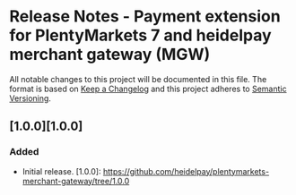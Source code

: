 # Release Notes - Payment extension for PlentyMarkets 7 and heidelpay merchant gateway (MGW)
All notable changes to this project will be documented in this file.
The format is based on [Keep a Changelog](http://keepachangelog.com/en/1.0.0/) and this project adheres to [Semantic Versioning](http://semver.org/spec/v2.0.0.html).
## [1.0.0][1.0.0]
### Added
*   Initial release.
[1.0.0]: https://github.com/heidelpay/plentymarkets-merchant-gateway/tree/1.0.0